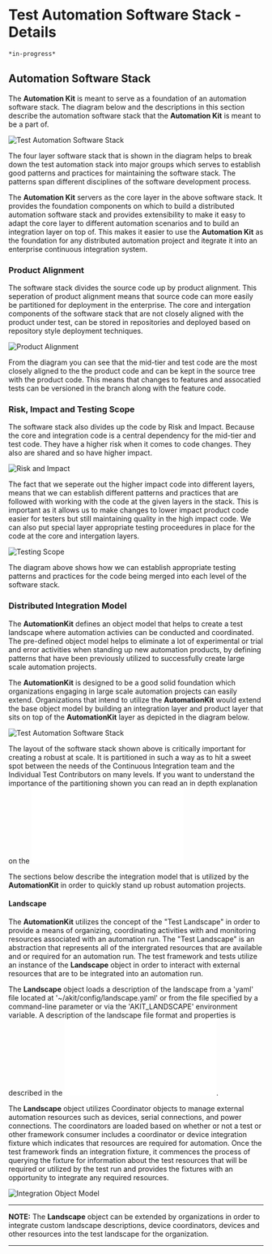 # Test Automation Software Stack - Details

    *in-progress*

## Automation Software Stack
The **Automation Kit** is meant to serve as a foundation of an automation software stack.  The diagram below and the descriptions in this section describe the automation software stack that the **Automation Kit** is meant to be a part of.

![Test Automation Software Stack](../../images/testing-software-stack-deps.jpg?raw=true)

The four layer software stack that is shown in the diagram helps to break down the test automation stack into major groups which serves to establish good patterns and practices for maintaining the software stack.  The patterns span different disciplines of the software development process.

The **Automation Kit** servers as the core layer in the above software stack.  It provides the foundation components on which to build a distributed automation software stack and provides extensibility to make it easy to adapt the core layer to different automation scenarios and to build an integration layer on top of.  This makes it easier to use the **Automation Kit** as the foundation for any distributed automation project and itegrate it into an enterprise continuous integration system.

### Product Alignment ###
The software stack divides the source code up by product alignment.  This seperation of product alignment means that source code can more easily be partitioned for deployment in the enterprise.  The core and intergation components of the software stack that are not closely aligned with the product under test, can be stored in repositories and deployed based on repository style deployment techniques.

![Product Alignment](../../images/testing-software-stack-alignment.jpg?raw=true)

From the diagram you can see that the mid-tier and test code are the most closely aligned to the the product code and can be kept in the source tree with the product code.  This means that changes to features and assocatied tests can be versioned in the branch along with the feature code.

### Risk, Impact and Testing Scope ###
The software stack also divides up the code by Risk and Impact.  Because the core and integration code is a central dependency for the mid-tier and test code.  They have a higher risk when it comes to code changes.  They also are shared and so have higher impact.

![Risk and Impact](../../images/testing-software-stack-impact.jpg?raw=true)

The fact that we seperate out the higher impact code into different layers, means that we can establish different patterns and practices that are followed with working with the code at the given layers in the stack.  This is important as it allows us to make changes to lower impact product code easier for testers but still maintaining quality in the high impact code.  We can also put special layer appropriate testing proceedures in place for the code at the core and intergation layers.

![Testing Scope](../../images/testing-software-stack-testscopes.jpg?raw=true)

The diagram above shows how we can establish appropriate testing patterns and practices for the code being merged into each level of the software stack.

### Distributed Integration Model ###
The **AutomationKit** defines an object model that helps to create a test landscape where automation activies can be conducted and coordinated.  The pre-defined object model helps to eliminate a lot of experimental or trial and error activities when standing up new automation products, by defining patterns that have been previously utilized to successfully create large scale automation projects.

The **AutomationKit** is designed to be a good solid foundation which organizations engaging in large scale automation projects can easily extend.  Organizations that intend to utilize the **AutomationKit** would extend the base object model by building an integration layer and product layer that sits on top of the **AutomationKit** layer as depicted in the diagram below.

![Test Automation Software Stack](./images/organization-test-software-stack.jpg?raw=true)

The layout of the software stack shown above is critically important for creating a robust at scale.  It is partitioned in such a way as to hit a sweet spot between the needs of the Continuous Integration team and the Individual Test Contributors on many levels.  If you want to understand the importance of the partitioning shown you can read an in depth explanation on the ![Test Automation Software Stack - Details](./docs/markdown/test-automation-software-stack-details.md)

The sections below describe the integration model that is utilized by the **AutomationKit** in order to quickly stand up robust automation projects.

#### Landscape ####
The **AutomationKit** utilizes the concept of the "Test Landscape" in order to provide a means of organizing, coordinating activities with and monitoring resources associated with an automation run.  The "Test Landscape" is an abstraction that represents all of the intergrated resources that are available and or required for an automation run. The test framework and tests utilize an instance of the **Landscape** object in order to interact with external resources that are to be integrated into an automation run.

The **Landscape** object loads a description of the landscape from a 'yaml' file located at '~/akit/config/landscape.yaml' or from the file specified by a command-line parameter or via the 'AKIT_LANDSCAPE' environment variable.  A description of the landscape file format and properties is described in the ![landscape description documentation](./docs/markdown/31-landscape-file.md).

The **Landscape** object utilizes Coordinator objects to manage external automation resources such as devices, serial connections, and power connections.  The coordinators are loaded based on whether or not a test or other framework consumer includes a coordinator or device integration fixture which indicates that resources are required for automation.  Once the test framework finds an integration fixture, it commences the process of querying the fixture for information about the test resources that will be required or utilized by the test run and provides the fixtures with an opportunity to integrate any required resources.

![Integration Object Model](./images/akit-integration-model.jpg?raw=true)

---
**NOTE:** The **Landscape** object can be extended by organizations in order to integrate custom landscape descriptions, device coordinators, devices and other resources into the test landscape for the organization.

---